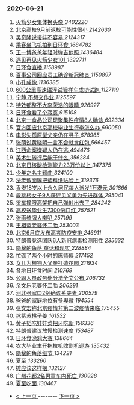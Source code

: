 ### 2020-06-21 
1. [ 火箭少女集体换头像 ](https://s.weibo.com/weibo?q=%23%E7%81%AB%E7%AE%AD%E5%B0%91%E5%A5%B3%E9%9B%86%E4%BD%93%E6%8D%A2%E5%A4%B4%E5%83%8F%23&Refer=top) *3402220*
1. [ 北京高校9月前返校可能性很小 ](https://s.weibo.com/weibo?q=%23%E5%8C%97%E4%BA%AC%E9%AB%98%E6%A0%A19%E6%9C%88%E5%89%8D%E8%BF%94%E6%A0%A1%E5%8F%AF%E8%83%BD%E6%80%A7%E5%BE%88%E5%B0%8F%23&Refer=top) *2142630*
1. [ 吴奇隆说带娃不容易 ](https://s.weibo.com/weibo?q=%23%E5%90%B4%E5%A5%87%E9%9A%86%E8%AF%B4%E5%B8%A6%E5%A8%83%E4%B8%8D%E5%AE%B9%E6%98%93%23&topic_ad=1&Refer=top) *2124317*
1. [ 乘客坐飞机拍到日环食 ](https://s.weibo.com/weibo?q=%E4%B9%98%E5%AE%A2%E5%9D%90%E9%A3%9E%E6%9C%BA%E6%8B%8D%E5%88%B0%E6%97%A5%E7%8E%AF%E9%A3%9F&Refer=top) *1684782*
1. [ 王一博爸爸年轻时弹吉他照 ](https://s.weibo.com/weibo?q=%23%E7%8E%8B%E4%B8%80%E5%8D%9A%E7%88%B8%E7%88%B8%E5%B9%B4%E8%BD%BB%E6%97%B6%E5%BC%B9%E5%90%89%E4%BB%96%E7%85%A7%23&Refer=top) *1436484*
1. [ 遇见再见火箭少女101 ](https://s.weibo.com/weibo?q=%23%E9%81%87%E8%A7%81%E5%86%8D%E8%A7%81%E7%81%AB%E7%AE%AD%E5%B0%91%E5%A5%B3101%23&Refer=top) *1322711*
1. [ 日环食直播 ](https://s.weibo.com/weibo?q=%23%E6%97%A5%E7%8E%AF%E9%A3%9F%E7%9B%B4%E6%92%AD%23&Refer=top) *1158987*
1. [ 百事公司回应员工确诊新冠肺炎 ](https://s.weibo.com/weibo?q=%23%E7%99%BE%E4%BA%8B%E5%85%AC%E5%8F%B8%E5%9B%9E%E5%BA%94%E5%91%98%E5%B7%A5%E7%A1%AE%E8%AF%8A%E6%96%B0%E5%86%A0%E8%82%BA%E7%82%8E%23&Refer=top) *1150897*
1. [ 小孔成像 ](https://s.weibo.com/weibo?q=%E5%B0%8F%E5%AD%94%E6%88%90%E5%83%8F&Refer=top) *1136385*
1. [ 600公里高速磁浮试验样车成功试跑 ](https://s.weibo.com/weibo?q=%23600%E5%85%AC%E9%87%8C%E9%AB%98%E9%80%9F%E7%A3%81%E6%B5%AE%E8%AF%95%E9%AA%8C%E6%A0%B7%E8%BD%A6%E6%88%90%E5%8A%9F%E8%AF%95%E8%B7%91%23&Refer=top) *1127119*
1. [ 宁静 不想交作业 ](https://s.weibo.com/weibo?q=%E5%AE%81%E9%9D%99%20%E4%B8%8D%E6%83%B3%E4%BA%A4%E4%BD%9C%E4%B8%9A&Refer=top) *1125597*
1. [ 特效都整不大李荣浩的眼睛 ](https://s.weibo.com/weibo?q=%23%E7%89%B9%E6%95%88%E9%83%BD%E6%95%B4%E4%B8%8D%E5%A4%A7%E6%9D%8E%E8%8D%A3%E6%B5%A9%E7%9A%84%E7%9C%BC%E7%9D%9B%23&Refer=top) *926927*
1. [ 日环食看了个寂寞 ](https://s.weibo.com/weibo?q=%E6%97%A5%E7%8E%AF%E9%A3%9F%E7%9C%8B%E4%BA%86%E4%B8%AA%E5%AF%82%E5%AF%9E&Refer=top) *915108*
1. [ 北京一食品公司现聚集性疫情8人确诊 ](https://s.weibo.com/weibo?q=%E5%8C%97%E4%BA%AC%E4%B8%80%E9%A3%9F%E5%93%81%E5%85%AC%E5%8F%B8%E7%8E%B0%E8%81%9A%E9%9B%86%E6%80%A7%E7%96%AB%E6%83%858%E4%BA%BA%E7%A1%AE%E8%AF%8A&Refer=top) *692334*
1. [ 官方回应北京高校毕业生行李怎么办 ](https://s.weibo.com/weibo?q=%E5%AE%98%E6%96%B9%E5%9B%9E%E5%BA%94%E5%8C%97%E4%BA%AC%E9%AB%98%E6%A0%A1%E6%AF%95%E4%B8%9A%E7%94%9F%E8%A1%8C%E6%9D%8E%E6%80%8E%E4%B9%88%E5%8A%9E&Refer=top) *690050*
1. [ 电影失孤原型父亲仍在寻子 ](https://s.weibo.com/weibo?q=%E7%94%B5%E5%BD%B1%E5%A4%B1%E5%AD%A4%E5%8E%9F%E5%9E%8B%E7%88%B6%E4%BA%B2%E4%BB%8D%E5%9C%A8%E5%AF%BB%E5%AD%90&Refer=top) *678965*
1. [ 张萌说黄晓明一言不合就发红包 ](https://s.weibo.com/weibo?q=%23%E5%BC%A0%E8%90%8C%E8%AF%B4%E9%BB%84%E6%99%93%E6%98%8E%E4%B8%80%E8%A8%80%E4%B8%8D%E5%90%88%E5%B0%B1%E5%8F%91%E7%BA%A2%E5%8C%85%23&Refer=top) *566457*
1. [ 江西命案嫌疑人仍在逃 ](https://s.weibo.com/weibo?q=%E6%B1%9F%E8%A5%BF%E5%91%BD%E6%A1%88%E5%AB%8C%E7%96%91%E4%BA%BA%E4%BB%8D%E5%9C%A8%E9%80%83&Refer=top) *494476*
1. [ 美术生转行后能干什么 ](https://s.weibo.com/weibo?q=%23%E7%BE%8E%E6%9C%AF%E7%94%9F%E8%BD%AC%E8%A1%8C%E5%90%8E%E8%83%BD%E5%B9%B2%E4%BB%80%E4%B9%88%23&Refer=top) *356284*
1. [ 北京日核酸检测能力23万份以上 ](https://s.weibo.com/weibo?q=%E5%8C%97%E4%BA%AC%E6%97%A5%E6%A0%B8%E9%85%B8%E6%A3%80%E6%B5%8B%E8%83%BD%E5%8A%9B23%E4%B8%87%E4%BB%BD%E4%BB%A5%E4%B8%8A&Refer=top) *347375*
1. [ 少年之名主题曲 ](https://s.weibo.com/weibo?q=%23%E5%B0%91%E5%B9%B4%E4%B9%8B%E5%90%8D%E4%B8%BB%E9%A2%98%E6%9B%B2%23&Refer=top) *324100*
1. [ 法老敷面膜把塑料纸贴脸上 ](https://s.weibo.com/weibo?q=%23%E6%B3%95%E8%80%81%E6%95%B7%E9%9D%A2%E8%86%9C%E6%8A%8A%E5%A1%91%E6%96%99%E7%BA%B8%E8%B4%B4%E8%84%B8%E4%B8%8A%23&Refer=top) *319376*
1. [ 香港18岁以上永久居民每人派发1万港元 ](https://s.weibo.com/weibo?q=%23%E9%A6%99%E6%B8%AF18%E5%B2%81%E4%BB%A5%E4%B8%8A%E6%B0%B8%E4%B9%85%E5%B1%85%E6%B0%91%E6%AF%8F%E4%BA%BA%E6%B4%BE%E5%8F%911%E4%B8%87%E6%B8%AF%E5%85%83%23&Refer=top) *301866*
1. [ 救跳楼女子9人获评见义勇为先进群体 ](https://s.weibo.com/weibo?q=%23%E6%95%91%E8%B7%B3%E6%A5%BC%E5%A5%B3%E5%AD%909%E4%BA%BA%E8%8E%B7%E8%AF%84%E8%A7%81%E4%B9%89%E5%8B%87%E4%B8%BA%E5%85%88%E8%BF%9B%E7%BE%A4%E4%BD%93%23&Refer=top) *295041*
1. [ 货车撞限高架把自己弹射出去了 ](https://s.weibo.com/weibo?q=%23%E8%B4%A7%E8%BD%A6%E6%92%9E%E9%99%90%E9%AB%98%E6%9E%B6%E6%8A%8A%E8%87%AA%E5%B7%B1%E5%BC%B9%E5%B0%84%E5%87%BA%E5%8E%BB%E4%BA%86%23&Refer=top) *284242*
1. [ 高校送毕业生7300份口红 ](https://s.weibo.com/weibo?q=%E9%AB%98%E6%A0%A1%E9%80%81%E6%AF%95%E4%B8%9A%E7%94%9F7300%E4%BB%BD%E5%8F%A3%E7%BA%A2&Refer=top) *257521*
1. [ 张雨绮牌大喇叭 ](https://s.weibo.com/weibo?q=%23%E5%BC%A0%E9%9B%A8%E7%BB%AE%E7%89%8C%E5%A4%A7%E5%96%87%E5%8F%AD%23&Refer=top) *257199*
1. [ 王祖蓝老婆怀二胎 ](https://s.weibo.com/weibo?q=%23%E7%8E%8B%E7%A5%96%E8%93%9D%E8%80%81%E5%A9%86%E6%80%80%E4%BA%8C%E8%83%8E%23&Refer=top) *253003*
1. [ 北京6月底发布高考防疫安排 ](https://s.weibo.com/weibo?q=%23%E5%8C%97%E4%BA%AC6%E6%9C%88%E5%BA%95%E5%8F%91%E5%B8%83%E9%AB%98%E8%80%83%E9%98%B2%E7%96%AB%E5%AE%89%E6%8E%92%23&Refer=top) *246911*
1. [ 特朗普竞选团队6人新冠病毒检测阳性 ](https://s.weibo.com/weibo?q=%23%E7%89%B9%E6%9C%97%E6%99%AE%E7%AB%9E%E9%80%89%E5%9B%A2%E9%98%9F6%E4%BA%BA%E6%96%B0%E5%86%A0%E7%97%85%E6%AF%92%E6%A3%80%E6%B5%8B%E9%98%B3%E6%80%A7%23&Refer=top) *235632*
1. [ 隐秘的角落 童话和现实 ](https://s.weibo.com/weibo?q=%E9%9A%90%E7%A7%98%E7%9A%84%E8%A7%92%E8%90%BD%20%E7%AB%A5%E8%AF%9D%E5%92%8C%E7%8E%B0%E5%AE%9E&Refer=top) *228884*
1. [ 忙碌了两个小时的陈师傅 ](https://s.weibo.com/weibo?q=%E5%BF%99%E7%A2%8C%E4%BA%86%E4%B8%A4%E4%B8%AA%E5%B0%8F%E6%97%B6%E7%9A%84%E9%99%88%E5%B8%88%E5%82%85&Refer=top) *217452*
1. [ 女儿为植物人父亲打造花园 ](https://s.weibo.com/weibo?q=%23%E5%A5%B3%E5%84%BF%E4%B8%BA%E6%A4%8D%E7%89%A9%E4%BA%BA%E7%88%B6%E4%BA%B2%E6%89%93%E9%80%A0%E8%8A%B1%E5%9B%AD%23&Refer=top) *211934*
1. [ 各地日环食时间 ](https://s.weibo.com/weibo?q=%23%E5%90%84%E5%9C%B0%E6%97%A5%E7%8E%AF%E9%A3%9F%E6%97%B6%E9%97%B4%23&Refer=top) *210769*
1. [ 公职人员政务处分法全文公布 ](https://s.weibo.com/weibo?q=%E5%85%AC%E8%81%8C%E4%BA%BA%E5%91%98%E6%94%BF%E5%8A%A1%E5%A4%84%E5%88%86%E6%B3%95%E5%85%A8%E6%96%87%E5%85%AC%E5%B8%83&Refer=top) *206732*
1. [ 余文乐老婆怀二胎 ](https://s.weibo.com/weibo?q=%23%E4%BD%99%E6%96%87%E4%B9%90%E8%80%81%E5%A9%86%E6%80%80%E4%BA%8C%E8%83%8E%23&Refer=top) *206291*
1. [ 河北张家口2例确诊系夫妻 ](https://s.weibo.com/weibo?q=%E6%B2%B3%E5%8C%97%E5%BC%A0%E5%AE%B6%E5%8F%A32%E4%BE%8B%E7%A1%AE%E8%AF%8A%E7%B3%BB%E5%A4%AB%E5%A6%BB&Refer=top) *200579*
1. [ 爸爸的家庭地位有多卑微 ](https://s.weibo.com/weibo?q=%23%E7%88%B8%E7%88%B8%E7%9A%84%E5%AE%B6%E5%BA%AD%E5%9C%B0%E4%BD%8D%E6%9C%89%E5%A4%9A%E5%8D%91%E5%BE%AE%23&Refer=top) *194554*
1. [ 张文宏称北京疫情非第二波疫情来临 ](https://s.weibo.com/weibo?q=%23%E5%BC%A0%E6%96%87%E5%AE%8F%E7%A7%B0%E5%8C%97%E4%BA%AC%E7%96%AB%E6%83%85%E9%9D%9E%E7%AC%AC%E4%BA%8C%E6%B3%A2%E7%96%AB%E6%83%85%E6%9D%A5%E4%B8%B4%23&Refer=top) *175455*
1. [ 冰紫苏桃子姜 ](https://s.weibo.com/weibo?q=%23%E5%86%B0%E7%B4%AB%E8%8B%8F%E6%A1%83%E5%AD%90%E5%A7%9C%23&Refer=top) *161532*
1. [ 黄子韬吃娃娃菜把牙吃断 ](https://s.weibo.com/weibo?q=%23%E9%BB%84%E5%AD%90%E9%9F%AC%E5%90%83%E5%A8%83%E5%A8%83%E8%8F%9C%E6%8A%8A%E7%89%99%E5%90%83%E6%96%AD%23&Refer=top) *156336*
1. [ 特朗普建议放慢检测速度 ](https://s.weibo.com/weibo?q=%23%E7%89%B9%E6%9C%97%E6%99%AE%E5%BB%BA%E8%AE%AE%E6%94%BE%E6%85%A2%E6%A3%80%E6%B5%8B%E9%80%9F%E5%BA%A6%23&Refer=top) *153487*
1. [ 日环食涂鸦大赛 ](https://s.weibo.com/weibo?q=%23%E6%97%A5%E7%8E%AF%E9%A3%9F%E6%B6%82%E9%B8%A6%E5%A4%A7%E8%B5%9B%23&Refer=top) *138664*
1. [ 农大毕业生开拖拉机收割机巡游 ](https://s.weibo.com/weibo?q=%23%E5%86%9C%E5%A4%A7%E6%AF%95%E4%B8%9A%E7%94%9F%E5%BC%80%E6%8B%96%E6%8B%89%E6%9C%BA%E6%94%B6%E5%89%B2%E6%9C%BA%E5%B7%A1%E6%B8%B8%23&Refer=top) *135432*
1. [ 隐秘的角落细节 ](https://s.weibo.com/weibo?q=%E9%9A%90%E7%A7%98%E7%9A%84%E8%A7%92%E8%90%BD%E7%BB%86%E8%8A%82&Refer=top) *134221*
1. [ 夏至 ](https://s.weibo.com/weibo?q=%E5%A4%8F%E8%87%B3&Refer=top) *133260*
1. [ 摊应该这样摆 ](https://s.weibo.com/weibo?q=%E6%91%8A%E5%BA%94%E8%AF%A5%E8%BF%99%E6%A0%B7%E6%91%86&Refer=top) *132127*
1. [ 广州花都2名男童车内死亡 ](https://s.weibo.com/weibo?q=%E5%B9%BF%E5%B7%9E%E8%8A%B1%E9%83%BD2%E5%90%8D%E7%94%B7%E7%AB%A5%E8%BD%A6%E5%86%85%E6%AD%BB%E4%BA%A1&Refer=top) *130928*
1. [ 夏至吃面 ](https://s.weibo.com/weibo?q=%E5%A4%8F%E8%87%B3%E5%90%83%E9%9D%A2&Refer=top) *130467* 

- [ < 上一页 ](https://github.com/able8/weibo-hot-record/blob/master/2020-06-20.md) -------- [ 下一页 > ](https://github.com/able8/weibo-hot-record/blob/master/2020-06-22.md)